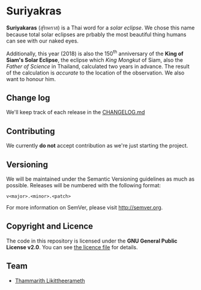 # Suriyakras

**Suriyakaras** (สุริยคราส) is a Thai word for a *solar eclipse*. We chose this name because total solar eclipses are prbably the most beautiful thing humans can see with our naked eyes. 

Additionally, this year (2018) is also the 150<sup>th</sup> anniversary of the **King of Siam's Solar Eclipse**, the eclipse which *King Mongkut* of Siam, also the *Father of Science* in Thailand, calculated two years in advance. The result of the calculation is *accurate* to the location of the observation. We also want to honour him.

## Change log

We'll keep track of each release in the [CHANGELOG.md](./CHANGELOG.md)

<!--
## Code of conduct

We will behave ourselves if you behave yourselves. For more details see our
[CODE_OF_CONDUCT.md](./CODE_OF_CONDUCT.md).
-->

## Contributing

We currently **do not** accept contribution as we're just starting the project.

<!-- Please read through our [contributing guidelines](./CONTRIBUTING.md).  Included
are directions for opening issues. -->

## Versioning

We will be maintained under the Semantic Versioning guidelines as much as possible. Releases will be numbered
with the following format:

`v<major>.<minor>.<patch>`

For more information on SemVer, please visit http://semver.org.

## Copyright and Licence

The code in this repository is licensed under the **GNU General Public License v2.0**. You can see [the licence file](./LICENCE) for details.

## Team

* [Thammarith Likittheerameth](https://github.com/thammarith)
